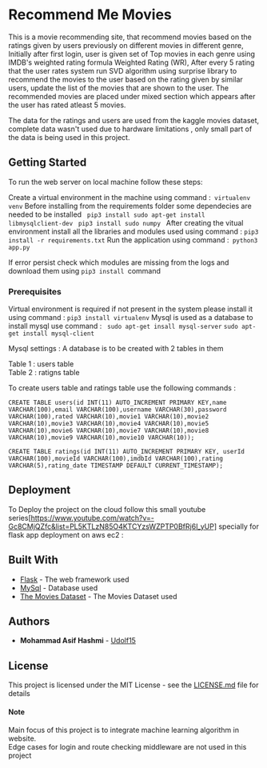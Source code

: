 # Recommend Me Movies

This is a movie recommending site, that recommend movies based on the ratings given by users previously on different movies in different genre, Initially after first login, user is given set of Top movies in each genre using IMDB's weighted rating formula Weighted Rating (WR), After every 5 rating that the user rates system run SVD algorithm using surprise library to recommend the movies to the user based on the rating given by similar users, update the list of the movies that are shown to the user. The recommended movies are placed under mixed section which appears after the user has rated atleast 5 movies.

The data for the ratings and users are used from the kaggle movies dataset, complete data wasn't used due to hardware limitations , only small part of the data is being used in this project.  


## Getting Started

To run the web server on local machine follow these steps:

Create a virtual environment in the machine using command :``` virtualenv venv```
Before installing from the requirements folder some dependecies are needed to be installed
```  pip3 install sudo apt-get install libmysqlclient-dev ```
```  pip3 install sudo numpy  ```
After creating the vitual environment install all the libraries and modules used using command : ``` pip3 install -r requirements.txt ```
Run the application using command :``` python3 app.py```

If error persist check which modules are missing from the logs and download them using ```pip3 install ```command

### Prerequisites

Virtual environment is required if not present in the system please install it using command : ``` pip3 install virtualenv ```
Mysql is used as a database to install mysql use command : ``` sudo apt-get insall mysql-server``` ``` sudo apt-get install mysql-client ```

Mysql settings :
A database is to be created with 2 tables in them

Table 1 : users table  
Table 2 : ratigns table  

To create users table and ratings table use the following commands : 

``` CREATE TABLE users(id INT(11) AUTO_INCREMENT PRIMARY KEY,name VARCHAR(100),email VARCHAR(100),username VARCHAR(30),password VARCHAR(100),rated VARCHAR(10),movie1 VARCHAR(10),movie2 VARCHAR(10),movie3 VARCHAR(10),movie4 VARCHAR(10),movie5 VARCHAR(10),movie6 VARCHAR(10),movie7 VARCHAR(10),movie8 VARCHAR(10),movie9 VARCHAR(10),movie10 VARCHAR(10)); ```

``` CREATE TABLE ratings(id INT(11) AUTO_INCREMENT PRIMARY KEY, userId VARCHAR(100),movieId VARCHAR(100),imdbId VARCHAR(100),rating VARCHAR(5),rating_date TIMESTAMP DEFAULT CURRENT_TIMESTAMP); ```

## Deployment

To Deploy the project on the cloud follow this small youtube series[https://www.youtube.com/watch?v=-Gc8CMjQZfc&list=PL5KTLzN85O4KTCYzsWZPTP0BfRj6I_yUP] specially for flask app deployment on aws ec2 : 

## Built With

* [Flask](http://flask.pocoo.org/) - The web framework used
* [MySql](https://www.mysql.com/) - Database used
* [The Movies Dataset](https://www.kaggle.com/rounakbanik/the-movies-dataset) - The Movies Dataset used

## Authors

* **Mohammad Asif Hashmi** - [Udolf15](https://github.com/Udolf15)

## License

This project is licensed under the MIT License - see the [LICENSE.md](https://github.com/Udolf15/recommendMeMovies/blob/master/LICENSE) file for details

#### Note  

Main focus of this project is to integrate machine learning algorithm in website.  
Edge cases for login and route checking middleware are not used in this project
